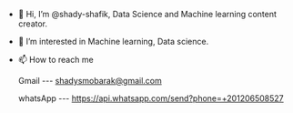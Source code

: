- 👋 Hi, I’m @shady-shafik, Data Science and Machine learning content creator.

- 👀 I’m interested in  Machine learning, Data science.


- 📫 How to reach me 

    
  Gmail     ---  shadysmobarak@gmail.com

  whatsApp ---   https://api.whatsapp.com/send?phone=+201206508527
  
  

<!---
shady-shafik/shady-shafik is a ✨ special ✨ repository because its `README.md` (this file) appears on your GitHub profile.
You can click the Preview link to take a look at your changes.
--->
